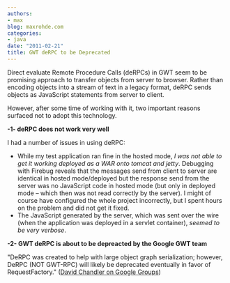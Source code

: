 ```yaml
---
authors:
- max
blog: maxrohde.com
categories:
- java
date: "2011-02-21"
title: GWT deRPC to be Deprecated
---
```


Direct evaluate Remote Procedure Calls (deRPCs) in GWT seem to be promising approach to transfer objects from server to browser. Rather than encoding objects into a stream of text in a legacy format, deRPC sends objects as JavaScript statements from server to client.

However, after some time of working with it, two important reasons surfaced not to adopt this technology.

**\-1- deRPC does not work very well**

I had a number of issues in using deRPC:

- While my test application ran fine in the hosted mode, _I was not able to get it working deployed as a WAR onto tomcat and jetty_. Debugging with Firebug reveals that the messages send from client to server are identical in hosted mode/deployed but the response send from the server was no JavaScript code in hosted mode (but only in deployed mode – which then was not read correctly by the server). I might of course have configured the whole project incorrectly, but I spent hours on the problem and did not get it fixed.
- The JavaScript generated by the server, which was sent over the wire (when the application was deployed in a servlet container), _seemed to be very verbose_.

**\-2- GWT deRPC is about to be depreacted by the Google GWT team**

"DeRPC was created to help with large object graph serialization; however, DeRPC (NOT GWT-RPC) will likely be deprecated eventually in favor of RequestFactory." ([David Chandler on Google Groups](http://groups.google.com/group/google-web-toolkit/msg/92ac7dc7fb36d244))